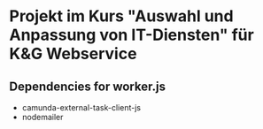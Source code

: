 # Projekt im Kurs "Auswahl und Anpassung von IT-Diensten" für K&G Webservice
## Dependencies for worker.js
- camunda-external-task-client-js
- nodemailer
